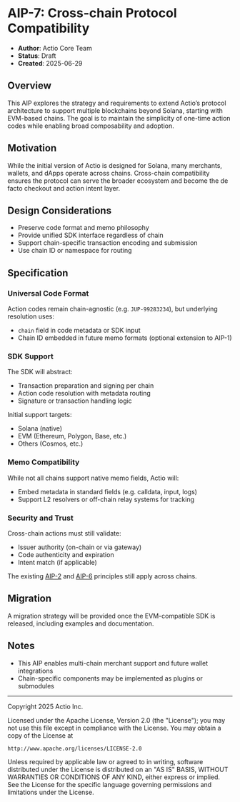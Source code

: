 # AIP-7: Cross-chain Protocol Compatibility

- **Author**: Actio Core Team  
- **Status**: Draft  
- **Created**: 2025-06-29

## Overview

This AIP explores the strategy and requirements to extend Actio’s protocol architecture to support multiple blockchains beyond Solana, starting with EVM-based chains. The goal is to maintain the simplicity of one-time action codes while enabling broad composability and adoption.

## Motivation

While the initial version of Actio is designed for Solana, many merchants, wallets, and dApps operate across chains. Cross-chain compatibility ensures the protocol can serve the broader ecosystem and become the de facto checkout and action intent layer.

## Design Considerations

- Preserve code format and memo philosophy
- Provide unified SDK interface regardless of chain
- Support chain-specific transaction encoding and submission
- Use chain ID or namespace for routing

## Specification

### Universal Code Format

Action codes remain chain-agnostic (e.g. `JUP-99283234`), but underlying resolution uses:

- `chain` field in code metadata or SDK input
- Chain ID embedded in future memo formats (optional extension to AIP-1)

### SDK Support

The SDK will abstract:

- Transaction preparation and signing per chain
- Action code resolution with metadata routing
- Signature or transaction handling logic

Initial support targets:

- Solana (native)
- EVM (Ethereum, Polygon, Base, etc.)
- Others (Cosmos, etc.)

### Memo Compatibility

While not all chains support native memo fields, Actio will:

- Embed metadata in standard fields (e.g. calldata, input, logs)
- Support L2 resolvers or off-chain relay systems for tracking

### Security and Trust

Cross-chain actions must still validate:

- Issuer authority (on-chain or via gateway)
- Code authenticity and expiration
- Intent match (if applicable)

The existing [AIP-2](./aip-2.md) and [AIP-6](./aip-6.md) principles still apply across chains.

## Migration

A migration strategy will be provided once the EVM-compatible SDK is released, including examples and documentation.

## Notes

- This AIP enables multi-chain merchant support and future wallet integrations
- Chain-specific components may be implemented as plugins or submodules

---

Copyright 2025 Actio Inc.

Licensed under the Apache License, Version 2.0 (the "License");
you may not use this file except in compliance with the License.
You may obtain a copy of the License at

    http://www.apache.org/licenses/LICENSE-2.0

Unless required by applicable law or agreed to in writing, software
distributed under the License is distributed on an "AS IS" BASIS,
WITHOUT WARRANTIES OR CONDITIONS OF ANY KIND, either express or implied.
See the License for the specific language governing permissions and
limitations under the License.